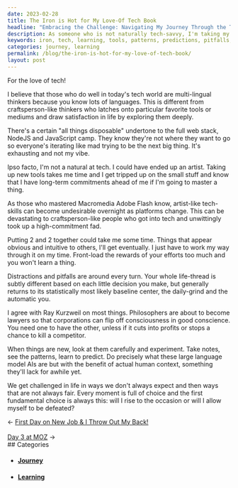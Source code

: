 ```yaml
---
date: 2023-02-28
title: The Iron is Hot for My Love-Of Tech Book
headline: "Embracing the Challenge: Navigating My Journey Through the Tech World."
description: As someone who is not naturally tech-savvy, I'm taking my time to learn the tools, patterns, and predictions of the tech world. I'm aware of the potential pitfalls, but I'm embracing the challenge and making the most of every moment. Join me as I navigate my journey of learning and growing in the tech world.
keywords: iron, tech, learning, tools, patterns, predictions, pitfalls, challenge, journey, embrace, navigate, growing, natural, understand, rise, occasion, defeated, making, moment
categories: journey, learning
permalink: /blog/the-iron-is-hot-for-my-love-of-tech-book/
layout: post
---
```



For the love of tech!

I believe that those who do well in today's tech world are multi-lingual thinkers because you know lots of languages. This is different from craftsperson-like thinkers who latches onto particular favorite tools or mediums and draw satisfaction in life by exploring them deeply.

There's a certain "all things disposable" undertone to the full web stack, NodeJS and JavaScript camp. They know they're not where they want to go so everyone's iterating like mad trying to be the next big thing. It's exhausting and not my vibe.

Ipso facto, I'm not a natural at tech. I could have ended up an artist. Taking up new tools takes me time and I get tripped up on the small stuff and know that I have long-term commitments ahead of me if I'm going to master a thing.

As those who mastered Macromedia Adobe Flash know, artist-like tech-skills can become  undesirable overnight as platforms change. This can be devastating to craftsperson-like people who got into tech and unwittingly took up a high-commitment fad.

Putting 2 and 2 together could take me some time. Things that appear obvious and intuitive to others, I'll get eventually. I just have to work my way through it on my time. Front-load the rewards of your efforts too much and you won't learn a thing.

Distractions and pitfalls are around every turn. Your whole life-thread is subtly different based on each little decision you make, but generally returns to its statistically most likely baseline center, the daily-grind and the automatic you.

I agree with Ray Kurzweil on most things. Philosophers are about to become lawyers so that corporations can flip off consciousness in good conscience. You need one to have the other, unless if it cuts into profits or stops a chance to kill a competitor.

When things are new, look at them carefully and experiment. Take notes, see the patterns, learn to predict. Do precisely what these large language model AIs are but with the benefit of actual human context, something they'll lack for awhile yet.

We get challenged in life in ways we don't always expect and then ways that are not always fair. Every moment is full of choice and the first fundamental choice is always this: will I rise to the occasion or will I allow myself to be defeated?


<div class="arrow-links"><div class="post-nav-prev"><span class="arrow">&larr;&nbsp;</span><a href="/blog/first-day-on-new-job-i-throw-out-my-back/">First Day on New Job & I Throw Out My Back!</a></div> &nbsp; <div class="post-nav-next"><a href="/blog/day-3-at-moz/">Day 3 at MOZ</a><span class="arrow">&nbsp;&rarr;</span></div></div>
## Categories

<ul>
<li><h4><a href='/journey/'>Journey</a></h4></li>
<li><h4><a href='/learning/'>Learning</a></h4></li></ul>